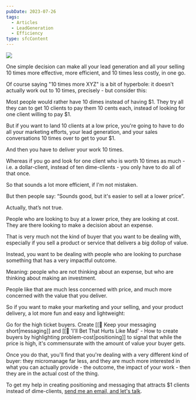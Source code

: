```yaml
---
pubDate: 2023-07-26
tags:
  - Articles
  - LeadGeneration
  - Efficiency
type: sfcContent
---
```


![](Media/SalesFlowCoach.app_How-to-make-your-lead-generation-and-selling-ten-times-easier_MartinStellar.jpg)

One simple decision can make all your lead generation and all your selling 10 times more effective, more efficient, and 10 times less costly, in one go.

Of course saying "10 times more XYZ" is a bit of hyperbole: it doesn't actually work out to 10 times, precisely - but consider this:

Most people would rather have 10 dimes instead of having $1. They try all they can to get 10 clients to pay them 10 cents each, instead of looking for one client willing to pay $1.

But if you want to land 10 clients at a low price, you're going to have to do all your marketing efforts, your lead generation, and your sales conversations 10 times over to get to your $1.

And then you have to deliver your work 10 times.

Whereas if you go and look for one client who is worth 10 times as much - i.e. a dollar-client, instead of ten dime-clients - you only have to do all of that once.

So that sounds a lot more efficient, if I'm not mistaken.

But then people say: “Sounds good, but it's easier to sell at a lower price”.

Actually, that’s not true.

People who are looking to buy at a lower price, they are looking at cost. They are there looking to make a decision about an expense.

That is very much not the kind of buyer that you want to be dealing with, especially if you sell a product or service that delivers a big dollop of value.

Instead, you want to be dealing with people who are looking to purchase something that has a very impactful outcome.

Meaning: people who are not thinking about an expense, but who are thinking about making an investment.

People like that are much less concerned with price, and much more concerned with the value that you deliver.

So if you want to make your marketing and your selling, and your product delivery, a lot more fun and easy and lightweight:

Go for the high ticket buyers. Create [[📄 Keep your messaging short|messaging]] and [[📄 'I'll Bet That Hurts Like Mad' - How to create buyers by highlighting problem-cost|positioning]] to signal that while the price is high, it's commensurate with the amount of value your buyer gets.

Once you do that, you'll find that you're dealing with a very different kind of buyer: they micromanage far less, and they are much more interested in what you can actually provide - the outcome, the impact of your work - then they are in the actual cost of the thing.

To get my help in creating positioning and messaging that attracts $1 clients instead of dime-clients, [send me an email, and let's talk](mailto:personal@salesflowcoach.app).
